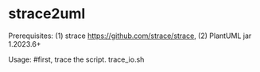 # strace2uml
Prerequisites: (1) strace https://github.com/strace/strace, (2) PlantUML jar 1.2023.6+

Usage: 
#first, trace the script.
trace_io.sh <script to be traced> <script arguments>
#second, filter the log file
strace_log_filter strace.log <filtered log file>
#next, convert to uml (mindmap) file
strace2uml <filtered log file> <uml file>
#finally, render the diagram.
java -DPLANTUML_LIMIT_SIZE=165535 -jar plantuml-1.2023.6.jar <uml file> 
